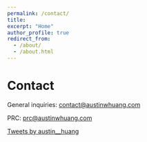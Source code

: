 ```yaml
---
permalink: /contact/
title: 
excerpt: "Home"
author_profile: true
redirect_from: 
  - /about/
  - /about.html
---
```

Contact
======
General inquiries: [contact@austinwhuang.com](mailto:contact@austinwhuang.com)

PRC: [prc@austinwhuang.com](mailto:prc@austinwhuang.com)

<a class="twitter-timeline" data-theme="light" href="https://twitter.com/austin__huang?ref_src=twsrc%5Etfw">Tweets by austin__huang</a> <script async src="https://platform.twitter.com/widgets.js" charset="utf-8"></script>
